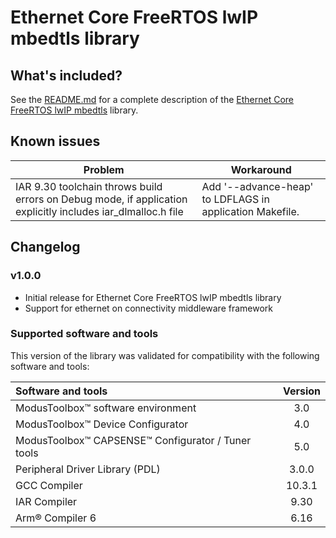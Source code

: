 # Ethernet Core FreeRTOS lwIP mbedtls library

## What's included?

See the [README.md](./README.md) for a complete description of the [Ethernet Core FreeRTOS lwIP mbedtls](https://github.com/Infineon/ethernet-core-freertos-lwip-mbedtls) library.

## Known issues
| Problem | Workaround |
| ------- | ---------- |
| IAR 9.30 toolchain throws build errors on Debug mode, if application explicitly includes iar_dlmalloc.h file | Add '--advance-heap' to LDFLAGS in application Makefile. |

## Changelog

### v1.0.0

- Initial release for Ethernet Core FreeRTOS lwIP mbedtls library
- Support for ethernet on connectivity middleware framework

### Supported software and tools

This version of the library was validated for compatibility with the following software and tools:

| Software and tools                                              | Version |
| :---                                                            | :----:  |
| ModusToolbox&trade; software environment                        | 3.0     |
| ModusToolbox&trade; Device Configurator                         | 4.0     |
| ModusToolbox&trade; CAPSENSE&trade; Configurator / Tuner tools  | 5.0     |
| Peripheral Driver Library (PDL)                                 | 3.0.0   |
| GCC Compiler                                                    | 10.3.1  |
| IAR Compiler                                                    | 9.30    |
| Arm&reg; Compiler 6                                             | 6.16    |
